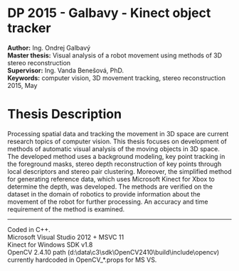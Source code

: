 DP 2015 - Galbavy - Kinect object tracker
===============================================================================
**Author:** Ing. Ondrej Galbavý  
**Master thesis:** Visual analysis of a robot movement using methods of 3D stereo reconstruction  
**Supervisor:** Ing. Vanda Benešová, PhD.  
**Keywords:** computer vision, 3D movement tracking, stereo reconstruction 
2015, May  

Thesis Description
===============================================================================
Processing spatial data and tracking the movement in 3D space are current research topics of computer vision. This thesis focuses on development of methods of automatic visual analysis of the moving objects in 3D space. The developed method uses a background modeling, key point tracking in the foreground masks, stereo depth reconstruction of key points through local descriptors and stereo pair clustering. Moreover, the simplified method for generating reference data, which uses Microsoft Kinect for Xbox to determine the depth, was developed. The methods are verified on the dataset in the domain of robotics to provide information about the movement of the robot for further processing. An accuracy and time requirement of the method is examined.

------------------------------------------------------------------------------

Coded in C++.  
Microsoft Visual Studio 2012 + MSVC 11  
Kinect for Windows SDK v1.8  
OpenCV 2.4.10 path (d:\data\c3\sdk\OpenCV2410\build\include\opencv) currently hardcoded in OpenCV_*.props for MS VS.  